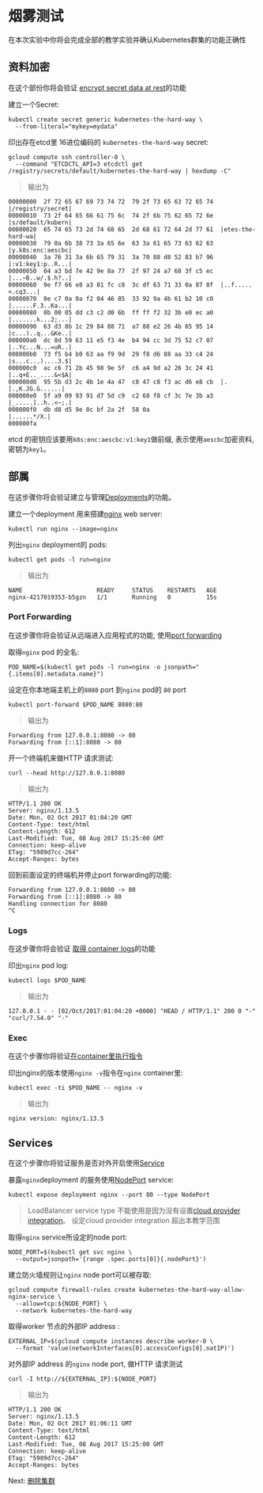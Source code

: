 
# 烟雾测试

在本次实验中你将会完成全部的教学实验并确认Kubernetes群集的功能正确性

## 资料加密

在这个部份你将会验证 [encrypt secret data at rest](https://kubernetes.io/docs/tasks/administer-cluster/encrypt-data/#verifying-that-data-is-encrypted)的功能

建立一个Secret:

```
kubectl create secret generic kubernetes-the-hard-way \
  --from-literal="mykey=mydata"
```

印出存在etcd里 16进位编码的 `kubernetes-the-hard-way` secret:

```
gcloud compute ssh controller-0 \
  --command "ETCDCTL_API=3 etcdctl get /registry/secrets/default/kubernetes-the-hard-way | hexdump -C"
```

> 输出为

```
00000000  2f 72 65 67 69 73 74 72  79 2f 73 65 63 72 65 74  |/registry/secret|
00000010  73 2f 64 65 66 61 75 6c  74 2f 6b 75 62 65 72 6e  |s/default/kubern|
00000020  65 74 65 73 2d 74 68 65  2d 68 61 72 64 2d 77 61  |etes-the-hard-wa|
00000030  79 0a 6b 38 73 3a 65 6e  63 3a 61 65 73 63 62 63  |y.k8s:enc:aescbc|
00000040  3a 76 31 3a 6b 65 79 31  3a 70 88 d8 52 83 b7 96  |:v1:key1:p..R...|
00000050  04 a3 bd 7e 42 9e 8a 77  2f 97 24 a7 68 3f c5 ec  |...~B..w/.$.h?..|
00000060  9e f7 66 e8 a3 81 fc c8  3c df 63 71 33 0a 87 8f  |..f.....<.cq3...|
00000070  0e c7 0a 0a f2 04 46 85  33 92 9a 4b 61 b2 10 c0  |......F.3..Ka...|
00000080  0b 00 05 dd c3 c2 d0 6b  ff ff f2 32 3b e0 ec a0  |.......k...2;...|
00000090  63 d3 8b 1c 29 84 88 71  a7 88 e2 26 4b 65 95 14  |c...)..q...&Ke..|
000000a0  dc 8d 59 63 11 e5 f3 4e  b4 94 cc 3d 75 52 c7 07  |..Yc...N...=uR..|
000000b0  73 f5 b4 b0 63 aa f9 9d  29 f8 d6 88 aa 33 c4 24  |s...c...)....3.$|
000000c0  ac c6 71 2b 45 98 9e 5f  c6 a4 9d a2 26 3c 24 41  |..q+E.._....&<$A|
000000d0  95 5b d3 2c 4b 1e 4a 47  c8 47 c8 f3 ac d6 e8 cb  |.[.,K.JG.G......|
000000e0  5f a9 09 93 91 d7 5d c9  c2 68 f8 cf 3c 7e 3b a3  |_.....]..h..<~;.|
000000f0  db d8 d5 9e 0c bf 2a 2f  58 0a                    |......*/X.|
000000fa
```

etcd 的密钥应该要用`k8s:enc:aescbc:v1:key1`做前缀, 表示使用`aescbc`加密资料, 密钥为`key1`。

## 部属

在这步骤你将会验证建立与管理[Deployments](https://kubernetes.io/docs/concepts/workloads/controllers/deployment/)的功能。

建立一个deployment 用来搭建[nginx](https://nginx.org/en/) web server:

```
kubectl run nginx --image=nginx
```

列出`nginx` deployment的 pods:

```
kubectl get pods -l run=nginx
```
> 输出为


```
NAME                     READY     STATUS    RESTARTS   AGE
nginx-4217019353-b5gzn   1/1       Running   0          15s
```


### Port Forwarding

在这步骤你将会验证从远端进入应用程式的功能, 使用[port forwarding](https://kubernetes.io/docs/tasks/access-application-cluster/port-forward-access-application-cluster/)

取得`nginx` pod 的全名:

```
POD_NAME=$(kubectl get pods -l run=nginx -o jsonpath="{.items[0].metadata.name}")
```
设定在你本地端主机上的`8080` port 到`nginx` pod的 `80` port


```
kubectl port-forward $POD_NAME 8080:80
```


> 输出为

```
Forwarding from 127.0.0.1:8080 -> 80
Forwarding from [::1]:8080 -> 80
```

开一个终端机来做HTTP 请求测试:

```
curl --head http://127.0.0.1:8080
```

> 输出为


```
HTTP/1.1 200 OK
Server: nginx/1.13.5
Date: Mon, 02 Oct 2017 01:04:20 GMT
Content-Type: text/html
Content-Length: 612
Last-Modified: Tue, 08 Aug 2017 15:25:00 GMT
Connection: keep-alive
ETag: "5989d7cc-264"
Accept-Ranges: bytes
```

回到前面设定的终端机并停止port forwarding的功能:


```
Forwarding from 127.0.0.1:8080 -> 80
Forwarding from [::1]:8080 -> 80
Handling connection for 8080
^C
```


### Logs

在这步骤你将会验证 [取得 container logs](https://kubernetes.io/docs/concepts/cluster-administration/logging/)的功能

印出`nginx` pod log:


```
kubectl logs $POD_NAME
```

> 输出为


```
127.0.0.1 - - [02/Oct/2017:01:04:20 +0000] "HEAD / HTTP/1.1" 200 0 "-" "curl/7.54.0" "-"
```

### Exec

在这个步骤你将验证[在container里执行指令](https://kubernetes.io/docs/tasks/debug-application-cluster/get-shell-running-container/#running-individual-commands-in-a-container)

印出nginx的版本使用`nginx -v`指令在`nginx` container里:


```
kubectl exec -ti $POD_NAME -- nginx -v
```


> 输出为

```
nginx version: nginx/1.13.5
```



## Services
在这个步骤你将验证服务是否对外开启使用[Service](https://kubernetes.io/docs/concepts/services-networking/service/)

暴露`nginx`deployment 的服务使用[NodePort](https://kubernetes.io/docs/concepts/services-networking/service/#type-nodeport) service:


```
kubectl expose deployment nginx --port 80 --type NodePort
```

> LoadBalancer service type 不能使用是因为没有设置[cloud provider integration](https://kubernetes.io/docs/getting-started-guides/scratch/#cloud-provider)。 设定cloud provider integration 超出本教学范围

取得`nginx` service所设定的node port:
```
NODE_PORT=$(kubectl get svc nginx \
  --output=jsonpath='{range .spec.ports[0]}{.nodePort}')
```
建立防火墙规则让`nginx` node port可以被存取:

```
gcloud compute firewall-rules create kubernetes-the-hard-way-allow-nginx-service \
  --allow=tcp:${NODE_PORT} \
  --network kubernetes-the-hard-way
```

取得worker 节点的外部IP address :

```
EXTERNAL_IP=$(gcloud compute instances describe worker-0 \
  --format 'value(networkInterfaces[0].accessConfigs[0].natIP)')
```


对外部IP address 的`nginx` node port, 做HTTP 请求测试


```
curl -I http://${EXTERNAL_IP}:${NODE_PORT}
```

> 输出为


```
HTTP/1.1 200 OK
Server: nginx/1.13.5
Date: Mon, 02 Oct 2017 01:06:11 GMT
Content-Type: text/html
Content-Length: 612
Last-Modified: Tue, 08 Aug 2017 15:25:00 GMT
Connection: keep-alive
ETag: "5989d7cc-264"
Accept-Ranges: bytes
```


Next: [删除集群](14-cleanup.md)
